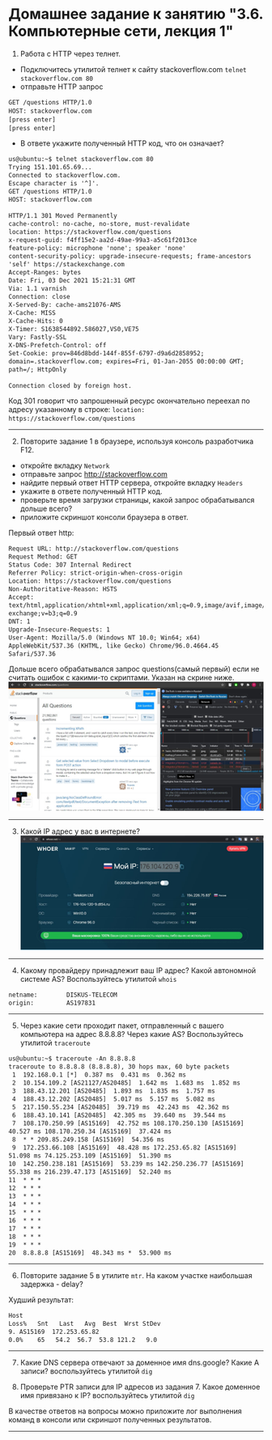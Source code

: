 # Домашнее задание к занятию "3.6. Компьютерные сети, лекция 1"

1. Работа c HTTP через телнет.
- Подключитесь утилитой телнет к сайту stackoverflow.com
`telnet stackoverflow.com 80`
- отправьте HTTP запрос
```bash
GET /questions HTTP/1.0
HOST: stackoverflow.com
[press enter]
[press enter]
```
- В ответе укажите полученный HTTP код, что он означает?

```
us@ubuntu:~$ telnet stackoverflow.com 80
Trying 151.101.65.69...
Connected to stackoverflow.com.
Escape character is '^]'.
GET /questions HTTP/1.0
HOST: stackoverflow.com

HTTP/1.1 301 Moved Permanently
cache-control: no-cache, no-store, must-revalidate
location: https://stackoverflow.com/questions
x-request-guid: f4ff15e2-aa2d-49ae-99a3-a5c61f2013ce
feature-policy: microphone 'none'; speaker 'none'
content-security-policy: upgrade-insecure-requests; frame-ancestors 'self' https://stackexchange.com
Accept-Ranges: bytes
Date: Fri, 03 Dec 2021 15:21:31 GMT
Via: 1.1 varnish
Connection: close
X-Served-By: cache-ams21076-AMS
X-Cache: MISS
X-Cache-Hits: 0
X-Timer: S1638544892.586027,VS0,VE75
Vary: Fastly-SSL
X-DNS-Prefetch-Control: off
Set-Cookie: prov=846d8bdd-144f-855f-6797-d9a6d2858952; domain=.stackoverflow.com; expires=Fri, 01-Jan-2055 00:00:00 GMT; path=/; HttpOnly

Connection closed by foreign host.
```
Код 301 говорит что запрошенный ресурс окончательно переехал по адресу указанному в строке: 
`location: https://stackoverflow.com/questions`

---

2. Повторите задание 1 в браузере, используя консоль разработчика F12.
- откройте вкладку `Network`
- отправьте запрос http://stackoverflow.com
- найдите первый ответ HTTP сервера, откройте вкладку `Headers`
- укажите в ответе полученный HTTP код.
- проверьте время загрузки страницы, какой запрос обрабатывался дольше всего?
- приложите скриншот консоли браузера в ответ.

Первый ответ http:
```
Request URL: http://stackoverflow.com/questions
Request Method: GET
Status Code: 307 Internal Redirect
Referrer Policy: strict-origin-when-cross-origin
Location: https://stackoverflow.com/questions
Non-Authoritative-Reason: HSTS
Accept: text/html,application/xhtml+xml,application/xml;q=0.9,image/avif,image/webp,image/apng,*/*;q=0.8,application/signed-exchange;v=b3;q=0.9
DNT: 1
Upgrade-Insecure-Requests: 1
User-Agent: Mozilla/5.0 (Windows NT 10.0; Win64; x64) AppleWebKit/537.36 (KHTML, like Gecko) Chrome/96.0.4664.45 Safari/537.36
``` 
Дольше всего обрабатывался запрос questions(самый первый) если не считать ошибок с какими-то скриптами. Указан на скрине ниже.  
![Картинка screen1](img/screen1.jpg)

---

3. Какой IP адрес у вас в интернете?
![Картинка screen3](img/screen3.jpg)

---

4. Какому провайдеру принадлежит ваш IP адрес? Какой автономной системе AS? Воспользуйтесь утилитой `whois`  

```
netname:        DISKUS-TELECOM
origin:         AS197831

```

---

5. Через какие сети проходит пакет, отправленный с вашего компьютера на адрес 8.8.8.8? Через какие AS? Воспользуйтесь утилитой `traceroute`  

```
us@ubuntu:~$ traceroute -An 8.8.8.8
traceroute to 8.8.8.8 (8.8.8.8), 30 hops max, 60 byte packets
 1  192.168.0.1 [*]  0.387 ms  0.431 ms  0.362 ms
 2  10.154.109.2 [AS21127/AS20485]  1.642 ms  1.683 ms  1.852 ms
 3  188.43.12.201 [AS20485]  1.893 ms  1.835 ms  1.757 ms
 4  188.43.12.202 [AS20485]  5.017 ms  5.157 ms  5.082 ms
 5  217.150.55.234 [AS20485]  39.719 ms  42.243 ms  42.362 ms
 6  188.43.10.141 [AS20485]  42.305 ms  39.640 ms  39.544 ms
 7  108.170.250.99 [AS15169]  42.752 ms 108.170.250.130 [AS15169]  40.527 ms 108.170.250.34 [AS15169]  37.424 ms
 8  * * 209.85.249.158 [AS15169]  54.356 ms
 9  172.253.66.108 [AS15169]  48.428 ms 172.253.65.82 [AS15169]  51.098 ms 74.125.253.109 [AS15169]  51.390 ms
10  142.250.238.181 [AS15169]  53.239 ms 142.250.236.77 [AS15169]  55.338 ms 216.239.47.173 [AS15169]  52.240 ms
11  * * *
12  * * *
13  * * *
14  * * *
15  * * *
16  * * *
17  * * *
18  * * *
19  * * *
20  8.8.8.8 [AS15169]  48.343 ms *  53.900 ms
```

---

6. Повторите задание 5 в утилите `mtr`. На каком участке наибольшая задержка - delay?  

Худший результат:
```
Host                                                                                                                      Loss%   Snt   Last   Avg  Best  Wrst StDev
9. AS15169  172.253.65.82                                                                                                  0.0%    65   54.2  56.7  53.8 121.2   9.0
```

---

7. Какие DNS сервера отвечают за доменное имя dns.google? Какие A записи? воспользуйтесь утилитой `dig`  


11. Проверьте PTR записи для IP адресов из задания 7. Какое доменное имя привязано к IP? воспользуйтесь утилитой `dig`

В качестве ответов на вопросы можно приложите лог выполнения команд в консоли или скриншот полученных результатов.

---
